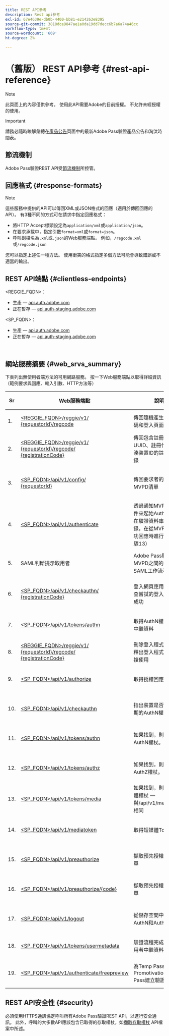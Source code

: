 ```yaml
---
title: REST API參考
description: Rest api參考
exl-id: 67e4639e-db0b-4400-bb81-e214263e8395
source-git-commit: 3818dce9847ae1a0da19dd7decc6b7a6a74a46cc
workflow-type: tm+mt
source-wordcount: '669'
ht-degree: 2%

---
```


# （舊版） REST API參考 {#rest-api-reference}

>[!NOTE]
>
>此頁面上的內容僅供參考。 使用此API需要Adobe的目前授權。 不允許未經授權的使用。

>[!IMPORTANT]
>
> 請務必隨時瞭解彙總在[產品公告](/help/authentication/product-announcements.md)頁面中的最新Adobe Pass驗證產品公告和淘汰時間表。

## 節流機制

Adobe Pass驗證REST API受[節流機制](/help/authentication/integration-guide-programmers/throttling-mechanism.md)所控管。

## 回應格式 {#response-formats}


>[!NOTE]
>
> 這些服務中提供的API可以傳回XML或JSON格式的回應（適用於傳回回應的API）。 有3種不同的方式可在請求中指定回應格式：
>
>* 將HTTP Accept標頭設定為`application/xml`或`application/json`。
>* 在要求承載中，指定引數`format=xml`或`format=json`。
>* 呼叫副檔名為`.xml`或`.json`的Web服務端點。 例如，`/regcode.xml`或`/regcode.json`
>
>您可以指定上述任一種方法。 使用衝突的格式指定多個方法可能會導致錯誤或不適當的輸出。

## REST API端點 {#clientless-endpoints}

&lt;REGGIE_FQDN>：

* 生產 — [api.auth.adobe.com](http://api.auth.adobe.com/)
* 正在暫存 — [api.auth-staging.adobe.com](http://api.auth-staging.adobe.com/)

&lt;SP_FQDN>：

* 生產 — [api.auth.adobe.com](http://api.auth.adobe.com/)
* 正在暫存 — [api.auth-staging.adobe.com](http://api.auth-staging.adobe.com/)

</br>


## 網站服務摘要 {#web_srvs_summary}

下表列出無使用者端方法的可用網路服務。 按一下Web服務端點以取得詳細資訊（範例要求與回應、輸入引數、HTTP方法等）


| Sr | Web服務端點 | 說明 | <!--[Diag.  </br>Ref](http://tve.helpdocsonline.com/api-reference-v2-test#illustration)-->。 | 託管位置 | 呼叫者 |
|-----|------------------------------------------------------------------------------------------------------------------------------------------------------------------------------------------------|--------------------------------------------------------------------------------------------------------------------------------------------------------------------------------------------|---------------------------------------------------------------------------------------------|-----------------------------------------------------------|-----------------------------|
| 1. | [&lt;REGGIE_FQDN>/reggie/v1/ </br> {requestorId}/regcode](/help/authentication/integration-guide-programmers/legacy/rest-api-v1/apis/registration-code-request.md) | 傳回隨機產生的註冊代碼和登入頁面URI | 2 | Adobe</br>登入代碼服務 | 智慧型裝置 |
| 2. | [&lt;REGGIE_FQDN>/reggie/v1/ </br> {requestorId}/regcode/ </br> {registrationCode}](/help/authentication/integration-guide-programmers/legacy/rest-api-v1/apis/return-registration-record.md) | 傳回包含註冊代碼UUID、註冊代碼和雜湊裝置ID的註冊代碼記錄 | 8 | Adobe</br>登入代碼服務 | Adobe Pass 驗證 |
| 3. | [&lt;SP_FQDN>/api/v1/config/ </br> {requestorId}](/help/authentication/integration-guide-programmers/legacy/rest-api-v1/apis/provide-mvpd-list.md) | 傳回要求者的已設定MVPD清單 | 5 | Adobe</br>Adobe Pass </br>驗證</br>服務 | 登入</br>網頁</br>應用程式 |
| 4. | [&lt;SP_FQDN>/api/v1/authenticate](/help/authentication/integration-guide-programmers/legacy/rest-api-v1/apis/initiate-authentication.md) | 透過通知MVPD選取事件來起始AuthN程式。 在驗證資料庫上建立記錄，在從MVPD收到成功回應時進行調節（步驟13） | 7 | Adobe</br>Adobe Pass </br>驗證</br>服務 | 登入</br>網頁</br>應用程式 |
| 5. | SAML判斷提示取用者 | Adobe Pass驗證和MVPD之間的現有SAML工作流程 | 13 | Adobe Pass </br>驗證</br>服務 | Adobe Pass 驗證 |
| 6. | [&lt;SP_FQDN>/api/v1/checkauthn/ </br> {registrationCode}](/help/authentication/integration-guide-programmers/legacy/rest-api-v1/apis/check-authentication-flow-by-second-screen-web-app.md) | 登入網頁應用程式可檢查嘗試的登入流程是否成功 |                                                                                             | Adobe Pass </br>驗證   </br>服務 | 登入   </br>網頁   </br>應用程式 |
| 7. | [&lt;SP_FQDN>/api/v1/tokens/authn](/help/authentication/integration-guide-programmers/legacy/rest-api-v1/apis/retrieve-authentication-token.md) | 取得AuthN權杖相關的中繼資料 | 15 | Adobe Pass </br>驗證</br>服務 | 智慧型裝置 |
| 8. | [&lt;REGGIE_FQDN>/reggie/v1/ </br> {requestorId}/regcode/ </br> {registrationCode}](/help/authentication/integration-guide-programmers/legacy/rest-api-v1/apis/delete-registration-record.md) | 刪除登入程式碼記錄並釋出登入程式碼以供重複使用 | 16 | Adobe</br>登入代碼服務 | Adobe Pass 驗證 |
| 9. | [&lt;SP_FQDN>/api/v1/authorize](/help/authentication/integration-guide-programmers/legacy/rest-api-v1/apis/initiate-authorization.md) | 取得授權回應。 | 17 | Adobe Pass </br>驗證</br>服務 | 智慧型裝置 |
| 10. | [&lt;SP_FQDN>/api/v1/checkauthn](/help/authentication/integration-guide-programmers/legacy/rest-api-v1/apis/check-authentication-token.md) | 指出裝置是否具有未過期的AuthN權杖。 |                                                                                             | Adobe Pass </br>驗證</br>服務 | 智慧型裝置 |
| 11. | [&lt;SP_FQDN>/api/v1/tokens/authn](/help/authentication/integration-guide-programmers/legacy/rest-api-v1/apis/retrieve-authentication-token.md) | 如果找到，則傳回AuthN權杖。 |                                                                                             | Adobe Pass </br>驗證</br>服務 | 智慧型裝置 |
| 12. | [&lt;SP_FQDN>/api/v1/tokens/authz](/help/authentication/integration-guide-programmers/legacy/rest-api-v1/apis/retrieve-authorization-token.md) | 如果找到，則傳回AuthZ權杖。 |                                                                                             | Adobe Pass </br>驗證</br>服務 | 智慧型裝置 |
| 13. | [&lt;SP_FQDN>/api/v1/tokens/media](/help/authentication/integration-guide-programmers/legacy/rest-api-v1/apis/obtain-short-media-token.md) | 如果找到，則傳回短媒體權杖 — 與/api/v1/mediatoken相同 |                                                                                             | Adobe Pass </br>驗證</br>服務 | 智慧型裝置 |
| 14. | [&lt;SP_FQDN>/api/v1/mediatoken](/help/authentication/integration-guide-programmers/legacy/rest-api-v1/apis/obtain-short-media-token.md) | 取得短媒體Token |                                                                                             | Adobe Pass </br>驗證</br>服務 | 智慧型裝置 |
| 15. | [&lt;SP_FQDN>/api/v1/preauthorize](/help/authentication/integration-guide-programmers/legacy/rest-api-v1/apis/retrieve-list-of-preauthorized-resources.md) | 擷取預先授權的資源清單 |                                                                                             | Adobe Pass </br>驗證</br>服務 | 智慧型裝置 |
| 16. | [&lt;SP_FQDN>/api/v1/preauthorize/{code}](/help/authentication/integration-guide-programmers/legacy/rest-api-v1/apis/retrieve-list-of-preauthorized-resources-by-second-screen-web-app.md) | 擷取預先授權資源的清單 |                                                                                             | Adobe Pass </br>驗證</br>服務 | 登入網頁應用程式 |
| 17. | [&lt;SP_FQDN>/api/v1/logout](/help/authentication/integration-guide-programmers/legacy/rest-api-v1/apis/initiate-logout.md) | 從儲存空間中移除AuthN和AuthZ權杖 |                                                                                             | Adobe Pass </br>驗證   </br>服務 | 智慧型裝置 |
| 18. | [&lt;SP_FQDN>/api/v1/tokens/usermetadata](/help/authentication/integration-guide-programmers/legacy/rest-api-v1/apis/user-metadata.md) | 驗證流程完成後取得使用者中繼資料 | 不適用 | 不適用 | 智慧型裝置 |
| 19. | [&lt;SP_FQDN>/api/v1/authenticate/freepreview](/help/authentication/integration-guide-programmers/legacy/rest-api-v1/apis/free-preview-for-temp-pass-and-promotional-temp-pass.md) | 為Temp Pass或Promotivation Temp Pass建立驗證Token | 不適用 | Adobe Pass </br>驗證</br>服務 | 智慧型裝置 |


## REST API安全性 {#security}

必須使用HTTPS通訊協定呼叫所有Adobe Pass驗證REST API，以進行安全通訊。 此外，呼叫的大多數API應該包含已取得的存取權杖，如[擷取存取權杖](../../rest-apis/rest-api-dcr/apis/dynamic-client-registration-apis-retrieve-access-token.md) API檔案中所述。
